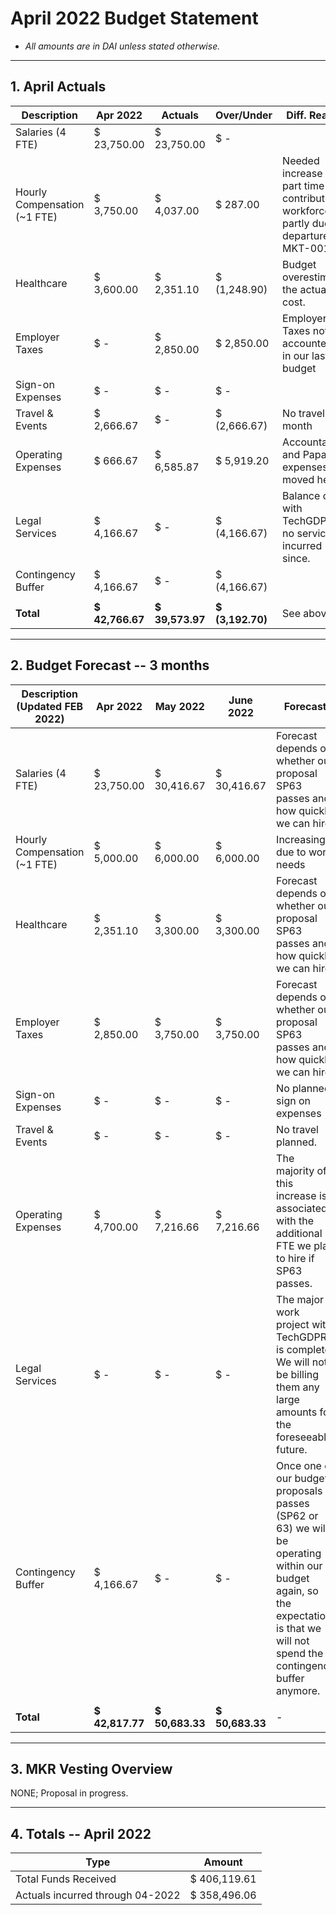 # April 2022 Budget Statement

- *All amounts are in DAI unless stated otherwise.*

---

## 1. April Actuals

| **Description** | **Apr 2022** | **Actuals** | **Over/Under** | **Diff. Reason** |
|---|---|---|---|---|
| Salaries (4 FTE) | $ 23,750.00 | $ 23,750.00 | $ - |  |
| Hourly Compensation (~1 FTE) | $ 3,750.00 | $ 4,037.00 | $ 287.00 | Needed increase in part time contributor workforce partly due to departure of MKT-001. |
| Healthcare | $ 3,600.00 | $ 2,351.10 | $ (1,248.90) | Budget overestimated the actual cost. |
| Employer Taxes | $ - | $ 2,850.00 | $ 2,850.00 | Employer Taxes not accounted for in our last budget |
| Sign-on Expenses | $ - | $ - | $ - |  |
| Travel & Events | $ 2,666.67 | $ - | $ (2,666.67) | No travel this month |
| Operating Expenses | $ 666.67 | $ 6,585.87 | $ 5,919.20 | Accountable and Papaya expenses moved here. |
| Legal Services | $ 4,166.67 | $ - | $ (4,166.67) | Balance clear with TechGDPR, no services incurred since. |
| Contingency Buffer | $ 4,166.67 | $ - | $ (4,166.67) |  |
|  |  |  |  |  |
| **Total** | **$ 42,766.67** | **$ 39,573.97** | **$ (3,192.70)** | See above |

---

## 2. Budget Forecast -- 3 months

| **Description (Updated FEB 2022)** | Apr 2022 | May 2022 | June 2022 | Forecast |
|---|---|---|---|---|
| Salaries (4 FTE) | $ 23,750.00 | $ 30,416.67 | $ 30,416.67 | Forecast depends on whether our proposal SP63 passes and how quickly we can hire. |
| Hourly Compensation (~1 FTE) | $ 5,000.00 | $ 6,000.00 | $ 6,000.00 | Increasing due to work needs |
| Healthcare | $ 2,351.10 | $ 3,300.00 | $ 3,300.00 | Forecast depends on whether our proposal SP63 passes and how quickly we can hire. |
| Employer Taxes | $ 2,850.00 | $ 3,750.00 | $ 3,750.00 | Forecast depends on whether our proposal SP63 passes and how quickly we can hire. |
| Sign-on Expenses | $ - | $ - | $ - | No planned sign on expenses |
| Travel & Events | $ - | $ - | $ - | No travel planned. |
| Operating Expenses | $ 4,700.00 | $ 7,216.66 | $ 7,216.66 | The majority of this increase is associated with the additional FTE we plan to hire if SP63 passes. |
| Legal Services | $ - | $ - | $ - | The major work project with TechGDPR is complete. We will not be billing them any large amounts for the foreseeable future. |
| Contingency Buffer | $ 4,166.67 | $ - | $ - | Once one of our budget proposals passes (SP62 or 63) we will be operating within our budget again, so the expectation is that we will not spend the contingency buffer anymore. |
|  |  |  |  |  |
| **Total** | **$ 42,817.77** | **$ 50,683.33** | **$ 50,683.33** | - |

---

## 3. MKR Vesting Overview

NONE; Proposal in progress.

---

## 4. Totals -- April 2022

| Type | Amount |
|---|---|
| Total Funds Received | $ 406,119.61 |
| Actuals incurred through 04-2022 | $ 358,496.06 |
